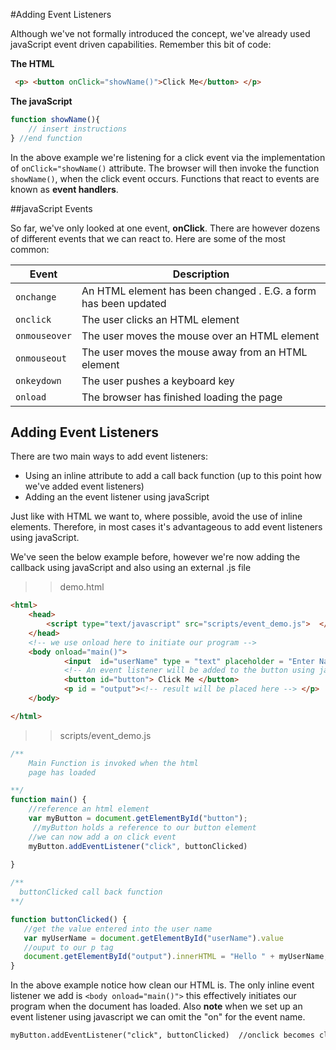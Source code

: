 #Adding Event Listeners 

Although we've not formally introduced the concept, we've already used javaScript event driven capabilities.  Remember this bit of code:

**The HTML**

```html 
 <p> <button onClick="showName()">Click Me</button> </p>  

```

**The javaScript**

```javascript
function showName(){
	// insert instructions    
} //end function
```





In the above example we're listening for a click event via the implementation of `onClick="showName()` attribute. The browser will then invoke the function `showName()`, when the click event occurs. Functions that react to events are known as **event handlers**.

##javaScript Events

So far, we've only looked at one event, **onClick**. There are however dozens of different events that we can react to. Here are some of the most common:

|Event | Description |
|------| ------------|
|  `onchange`   |    An HTML element has been changed . E.G. a form has been updated      |
| `onclick` |	The user clicks an HTML element |
| `onmouseover` |	The user moves the mouse over an HTML element |
| `onmouseout`	 | The user moves the mouse away from an HTML element|
| `onkeydown` |	The user pushes a keyboard key|
| `onload`	| The browser has finished loading the page|

## Adding Event Listeners 

There are two main ways to add event listeners: 

* Using an inline attribute to add a call back function (up to this point how we've added event listeners)
* Adding an the event listener using javaScript 

Just like with HTML we want to, where possible, avoid the use of inline elements. Therefore, in most cases it's advantageous to add event listeners using javaScript. 

We've seen the below example before, however we're now adding the callback using javaScript and also using an external .js file

>> demo.html

```html
<html>
	<head>
        <script type="text/javascript" src="scripts/event_demo.js">  </script>    	
	</head>
	<!-- we use onload here to initiate our program --> 
    <body onload="main()">
    		<input  id="userName" type = "text" placeholder = "Enter Name">
			<!-- An event listener will be added to the button using javaScript --> 
            <button id="button"> Click Me </button>	
            <p id = "output"><!-- result will be placed here --> </p>
	</body>

</html>

```

>> scripts/event_demo.js

```javascript
/**
    Main Function is invoked when the html 
    page has loaded

**/
function main() {
    //reference an html element 
    var myButton = document.getElementById("button");
     //myButton holds a reference to our button element 
    //we can now add a on click event 
    myButton.addEventListener("click", buttonClicked)
    
}

/**
  buttonClicked call back function 
**/

function buttonClicked() {
   //get the value entered into the user name     
   var myUserName = document.getElementById("userName").value 
   //ouput to our p tag 
   document.getElementById("output").innerHTML = "Hello " + myUserName;
}

```


In the above example notice how clean our HTML is. The only inline event listener we add is `<body onload="main()">` this effectively initiates our program when the document has loaded. Also **note** when we set up an event listener using javascript we can omit  the "on" for the event name. 

 ```html
 myButton.addEventListener("click", buttonClicked)  //onclick becomes click
 ```











